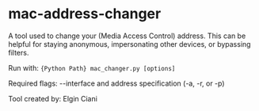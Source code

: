 # mac-address-changer
A tool used to change your (Media Access Control) address. This can be helpful for staying anonymous, impersonating other devices, or bypassing filters.

Run with: `{Python Path} mac_changer.py [options]`

Required flags: --interface and address specification (-a, -r, or -p)

Tool created by: Elgin Ciani
